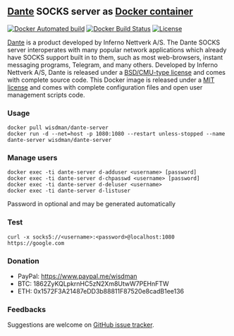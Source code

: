 ## [Dante][dante] SOCKS server as [Docker container][docker]

[![Docker Automated build](https://img.shields.io/docker/automated/wisdman/dante-server.svg)][docker]
[![Docker Build Status](https://img.shields.io/docker/build/wisdman/dante-server.svg)][docker]
[![License](https://img.shields.io/github/license/wisdman/dante-server.svg)](LICENSE)

[Dante][dante] is a product developed by Inferno Nettverk A/S. The Dante SOCKS server interoperates with many popular network applications which already have SOCKS support built in to them, such as most web-browsers, instant messaging programs, Telegram, and many others. Developed by Inferno Nettverk A/S, Dante is released under a [BSD/CMU-type license](ftp://ftp.inet.no/pub/socks/LICENSE) and comes with complete source code. This Docker image is released under a [MIT license](LICENSE) and comes with complete configuration files and open user management scripts code.

### Usage

```console
docker pull wisdman/dante-server
docker run -d --net=host -p 1080:1080 --restart unless-stopped --name dante-server wisdman/dante-server
```

### Manage users

```console
docker exec -ti dante-server d-adduser <username> [password]
docker exec -ti dante-server d-chpasswd <username> [password]
docker exec -ti dante-server d-deluser <username>
docker exec -ti dante-server d-listuser
```

Password in optional and may be generated automatically

### Test

```console
curl -x socks5://<username>:<password>@localhost:1080 https://google.com
```

### Donation

* PayPal: https://www.paypal.me/wisdman
* BTC: 1862ZyKQLpkrnHC5zN2Xm8UtwW7PEHnFTW
* ETH: 0x1572F3A21487eDD3b88811F87520e8cadB1ee136

### Feedbacks

Suggestions are welcome on [GitHub issue tracker](https://github.com/wisdman/dante-server/issues).

[dante]: https://www.inet.no/dante/index.html
[docker]: https://hub.docker.com/r/wisdman/dante-server/
